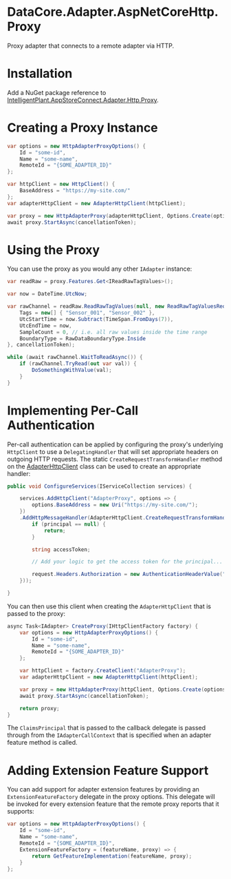 ﻿# DataCore.Adapter.AspNetCoreHttp.Proxy

Proxy adapter that connects to a remote adapter via HTTP.


# Installation

Add a NuGet package reference to [IntelligentPlant.AppStoreConnect.Adapter.Http.Proxy](https://www.nuget.org/packages/IntelligentPlant.AppStoreConnect.Adapter.Http.Proxy).


# Creating a Proxy Instance

```csharp
var options = new HttpAdapterProxyOptions() {
    Id = "some-id",
    Name = "some-name",
    RemoteId = "{SOME_ADAPTER_ID}"
};

var httpClient = new HttpClient() {
    BaseAddress = "https://my-site.com/"
};
var adapterHttpClient = new AdapterHttpClient(httpClient);

var proxy = new HttpAdapterProxy(adapterHttpClient, Options.Create(options), NullLoggerFactory.Instance);
await proxy.StartAsync(cancellationToken);
```


# Using the Proxy

You can use the proxy as you would any other `IAdapter` instance:

```csharp
var readRaw = proxy.Features.Get<IReadRawTagValues>();

var now = DateTime.UtcNow;

var rawChannel = readRaw.ReadRawTagValues(null, new ReadRawTagValuesRequest() {
    Tags = new[] { "Sensor_001", "Sensor_002" },
    UtcStartTime = now.Subtract(TimeSpan.FromDays(7)),
    UtcEndTime = now,
    SampleCount = 0, // i.e. all raw values inside the time range
    BoundaryType = RawDataBoundaryType.Inside
}, cancellationToken);

while (await rawChannel.WaitToReadAsync()) {
    if (rawChannel.TryRead(out var val)) {
        DoSomethingWithValue(val);
    }
}
```


# Implementing Per-Call Authentication

Per-call authentication can be applied by configuring the proxy's underlying `HttpClient` to use a `DelegatingHandler` that will set appropriate headers on outgoing HTTP requests. The static `CreateRequestTransformHandler` method on the [AdapterHttpClient](/src/DataCore.Adapter.Http.Client/AdapterHttpClient.cs) class can be used to create an appropriate handler:

```csharp
public void ConfigureServices(IServiceCollection services) {

    services.AddHttpClient("AdapterProxy", options => {
        options.BaseAddress = new Uri("https://my-site.com/");
    })
    .AddHttpMessageHandler(AdapterHttpClient.CreateRequestTransformHandler(async (request, principal, cancellationToken) => {
        if (principal == null) {
            return;
        }

        string accessToken;

        // Add your logic to get the access token for the principal...

        request.Headers.Authorization = new AuthenticationHeaderValue("Bearer", token);
    }));

}
```

You can then use this client when creating the `AdapterHttpClient` that is passed to the proxy:

```csharp
async Task<IAdapter> CreateProxy(IHttpClientFactory factory) {
    var options = new HttpAdapterProxyOptions() {
        Id = "some-id",
        Name = "some-name",
        RemoteId = "{SOME_ADAPTER_ID}"
    };

    var httpClient = factory.CreateClient("AdapterProxy");
    var adapterHttpClient = new AdapterHttpClient(httpClient);

    var proxy = new HttpAdapterProxy(httpClient, Options.Create(options), NullLoggerFactory.Instance);
    await proxy.StartAsync(cancellationToken);

    return proxy;
}
```

The `ClaimsPrincipal` that is passed to the callback delegate is passed through from the `IAdapterCallContext` that is specified when an adapter feature method is called.


# Adding Extension Feature Support

You can add support for adapter extension features by providing an `ExtensionFeatureFactory` delegate in the proxy options. This delegate will be invoked for every extension feature that the remote proxy reports that it supports:

```csharp
var options = new HttpAdapterProxyOptions() {
    Id = "some-id",
    Name = "some-name",
    RemoteId = "{SOME_ADAPTER_ID}",
    ExtensionFeatureFactory = (featureName, proxy) => {
        return GetFeatureImplementation(featureName, proxy);
    }
};
```
